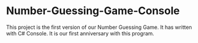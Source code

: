 # Number-Guessing-Game-Console
This project is the first version of our Number Guessing Game. It has written with C# Console. It is our first anniversary with this program.
